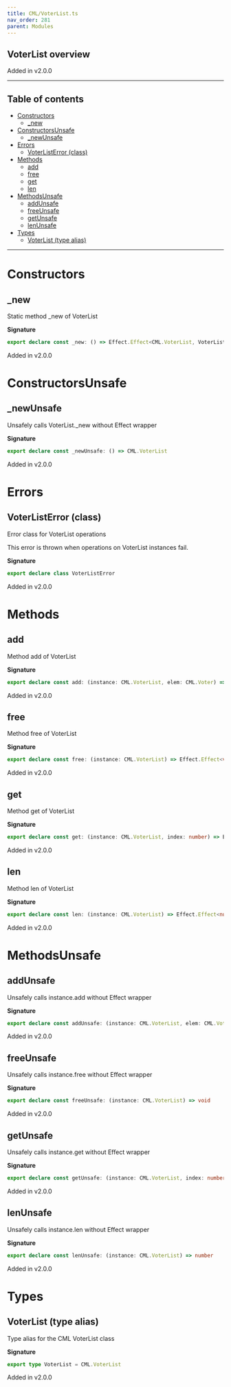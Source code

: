 ```yaml
---
title: CML/VoterList.ts
nav_order: 281
parent: Modules
---
```


## VoterList overview

Added in v2.0.0

---

<h2 class="text-delta">Table of contents</h2>

- [Constructors](#constructors)
  - [\_new](#_new)
- [ConstructorsUnsafe](#constructorsunsafe)
  - [\_newUnsafe](#_newunsafe)
- [Errors](#errors)
  - [VoterListError (class)](#voterlisterror-class)
- [Methods](#methods)
  - [add](#add)
  - [free](#free)
  - [get](#get)
  - [len](#len)
- [MethodsUnsafe](#methodsunsafe)
  - [addUnsafe](#addunsafe)
  - [freeUnsafe](#freeunsafe)
  - [getUnsafe](#getunsafe)
  - [lenUnsafe](#lenunsafe)
- [Types](#types)
  - [VoterList (type alias)](#voterlist-type-alias)

---

# Constructors

## \_new

Static method \_new of VoterList

**Signature**

```ts
export declare const _new: () => Effect.Effect<CML.VoterList, VoterListError>
```

Added in v2.0.0

# ConstructorsUnsafe

## \_newUnsafe

Unsafely calls VoterList.\_new without Effect wrapper

**Signature**

```ts
export declare const _newUnsafe: () => CML.VoterList
```

Added in v2.0.0

# Errors

## VoterListError (class)

Error class for VoterList operations

This error is thrown when operations on VoterList instances fail.

**Signature**

```ts
export declare class VoterListError
```

Added in v2.0.0

# Methods

## add

Method add of VoterList

**Signature**

```ts
export declare const add: (instance: CML.VoterList, elem: CML.Voter) => Effect.Effect<void, VoterListError>
```

Added in v2.0.0

## free

Method free of VoterList

**Signature**

```ts
export declare const free: (instance: CML.VoterList) => Effect.Effect<void, VoterListError>
```

Added in v2.0.0

## get

Method get of VoterList

**Signature**

```ts
export declare const get: (instance: CML.VoterList, index: number) => Effect.Effect<CML.Voter, VoterListError>
```

Added in v2.0.0

## len

Method len of VoterList

**Signature**

```ts
export declare const len: (instance: CML.VoterList) => Effect.Effect<number, VoterListError>
```

Added in v2.0.0

# MethodsUnsafe

## addUnsafe

Unsafely calls instance.add without Effect wrapper

**Signature**

```ts
export declare const addUnsafe: (instance: CML.VoterList, elem: CML.Voter) => void
```

Added in v2.0.0

## freeUnsafe

Unsafely calls instance.free without Effect wrapper

**Signature**

```ts
export declare const freeUnsafe: (instance: CML.VoterList) => void
```

Added in v2.0.0

## getUnsafe

Unsafely calls instance.get without Effect wrapper

**Signature**

```ts
export declare const getUnsafe: (instance: CML.VoterList, index: number) => CML.Voter
```

Added in v2.0.0

## lenUnsafe

Unsafely calls instance.len without Effect wrapper

**Signature**

```ts
export declare const lenUnsafe: (instance: CML.VoterList) => number
```

Added in v2.0.0

# Types

## VoterList (type alias)

Type alias for the CML VoterList class

**Signature**

```ts
export type VoterList = CML.VoterList
```

Added in v2.0.0
